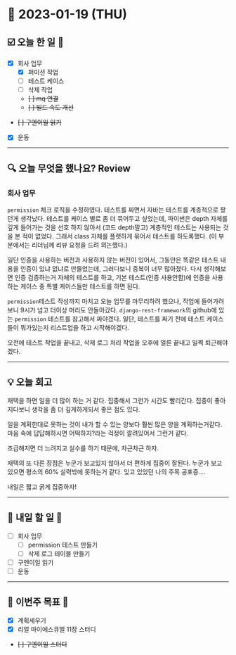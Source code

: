 # 📆 2023-01-19 (THU)

## ☑️ 오늘 한 일 📑

- [x] 회사 업무 
  - [x] 퍼미션 작업
  - [ ] 테스트 케이스 
  - [ ] 삭제 작업
  - ~~[ ] mq 연결~~
  - ~~[ ] 빌드 속도 개선~~
- ~~[ ] 구엔이일 읽기~~
- [x] 운동


***

## 🔍️ 오늘 무엇을 했나요? Review

### 회사 업무

`permission` 체크 로직을 수정하였다. 테스트를 짜면서 자바는 테스트를 계층적으로 짰던게 생각났다. 
테스트를 케이스 별로 좀 더 묶어두고 싶었는데, 파이썬은 depth 자체를 깊게 들어가는 것을 선호 하지 않아서 (코드 depth말고) 계층적인 테스트는 사용되는 것을 본 적이 없었다. 
그래서 class 자체를 플랫하게 묶어서 테스트를 하도록했다. (이 부분에서는 리더님께 리뷰 요청을 드려 의논했다.)

일단 인증을 사용하는 버전과 사용하지 않는 버전이 있어서, 그동안은 똑같은 테스트 내용을 인증이 있냐 없냐로 만들었는데, 그러다보니 중복이 너무 많아졌다. 
다시 생각해보면 인증 검증하는거 자체의 테스트를 하고, 기본 테스트(인증 사용안함)에 인증을 사용하는 케이스 중 특별 케이스들만 테스트를 하면 된다.

`permission`테스트 작성까지 마치고 오늘 업무를 마무리하려 했으나, 작업에 들어가려보니 9시가 넘고 더이상 머리도 안돌아갔다. 
`django-rest-framework`의 github에 있는 `permission` 테스트를 참고해서 짜야겠다. 
일단, 테스트를 짜기 전에 테스트 케이스들이 뭐가있는지 리스트업을 하고 시작해야겠다. 

오전에 테스트 작업을 끝내고, 삭제 로그 처리 작업을 오후에 얼른 끝내고 일찍 퇴근해야겠다. 

***

## 💡 오늘 회고

재택을 하면 일을 더 많이 하는 거 같다. 집중해서 그런가 시간도 빨리간다. 집중이 좋아지다보니 생각을 좀 더 깊게하게되서 좋은 점도 있다.

일을 계획한대로 못하는 것이 내가 할 수 있는 양보다 훨씬 많은 양을 계획하는거같다. 마음 속에 답답해하시면 어떡하지?라는 걱정이 깔려있어서 그런거 같다. 

조급해지면 더 느려지고 실수를 하기 때문에, 차근차근 하자. 

재택의 또 다른 장점은 누군가 보고있지 않아서 더 편하게 집중이 잘된다. 누군가 보고 있으면 평소의 60% 실력밖에 못하는거 같다. 
잊고 있었던 나의 주목 공포증.... 

내일은 짧고 굵게 집중하자! 

***

## 🎯 내일 할 일 🎯

- [ ] 회사 업무 
  - [ ] permission 테스트 만들기
  - [ ] 삭제 로그 테이블 만들기 
- [ ] 구엔이일 읽기
- [ ] 운동

***

## 🏁 이번주 목표 🏁
- [x] 계획세우기
- [x] 리얼 마이에스큐엘 11장 스터디
- ~~[ ] 구엔이일 스터디~~
 
